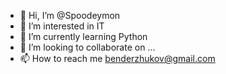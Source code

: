 - 👋 Hi, I’m @Spoodeymon
- 👀 I’m interested in IT 
- 🌱 I’m currently learning Python
- 💞️ I’m looking to collaborate on ...
- 📫 How to reach me benderzhukov@gmail.com

<!---
Spoodeymon/Spoodeymon is a ✨ special ✨ repository because its `README.md` (this file) appears on your GitHub profile.
You can click the Preview link to take a look at your changes.
--->
